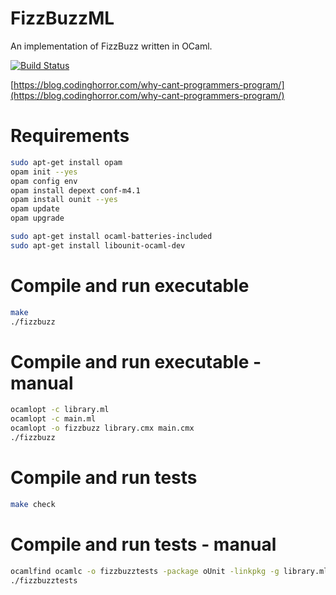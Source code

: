 # FizzBuzzML
An implementation of FizzBuzz written in OCaml.

[![Build Status](https://travis-ci.com/AaronRobson/FizzBuzzML.svg?branch=master)](https://travis-ci.com/AaronRobson/FizzBuzzML)

[https://blog.codinghorror.com/why-cant-programmers-program/](https://blog.codinghorror.com/why-cant-programmers-program/)

# Requirements
```bash
sudo apt-get install opam
opam init --yes
opam config env
opam install depext conf-m4.1
opam install ounit --yes
opam update
opam upgrade

sudo apt-get install ocaml-batteries-included
sudo apt-get install libounit-ocaml-dev
```

# Compile and run executable
```bash
make
./fizzbuzz
```

# Compile and run executable - manual
```bash
ocamlopt -c library.ml
ocamlopt -c main.ml
ocamlopt -o fizzbuzz library.cmx main.cmx
./fizzbuzz
```

# Compile and run tests
```bash
make check
```

# Compile and run tests - manual
```bash
ocamlfind ocamlc -o fizzbuzztests -package oUnit -linkpkg -g library.ml test.ml
./fizzbuzztests
```
